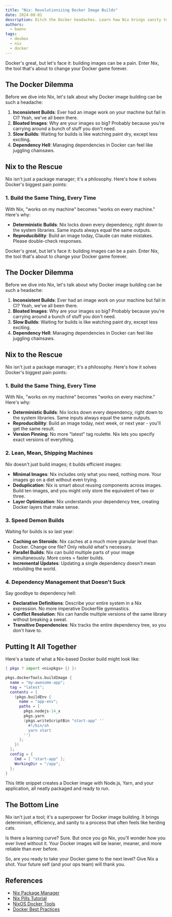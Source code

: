 ```yaml
---
title: "Nix: Revolutionizing Docker Image Builds"
date: 2024-08-01
description: Ditch the Docker headaches. Learn how Nix brings sanity to image building with determinism and efficiency.
authors:
  - baenv
tags:
  - devbox
  - nix
  - docker
---
```


Docker's great, but let's face it: building images can be a pain. Enter Nix, the tool that's about to change your Docker game forever.

## The Docker Dilemma

Before we dive into Nix, let's talk about why Docker image building can be such a headache:

1. **Inconsistent Builds**: Ever had an image work on your machine but fail in CI? Yeah, we've all been there.
2. **Bloated Images**: Why are your images so big? Probably because you're carrying around a bunch of stuff you don't need.
3. **Slow Builds**: Waiting for builds is like watching paint dry, except less exciting.
4. **Dependency Hell**: Managing dependencies in Docker can feel like juggling chainsaws.

## Nix to the Rescue

Nix isn't just a package manager; it's a philosophy. Here's how it solves Docker's biggest pain points:

### 1. Build the Same Thing, Every Time

With Nix, "works on my machine" becomes "works on every machine." Here's why:

- **Deterministic Builds**: Nix locks down every dependency, right down to the system libraries. Same inputs always equal the same outputs.
- **Reproducibility**: Build an image today,
  Claude can make mistakes. Please double-check responses.

Docker's great, but let's face it: building images can be a pain. Enter Nix, the tool that's about to change your Docker game forever.

## The Docker Dilemma

Before we dive into Nix, let's talk about why Docker image building can be such a headache:

1. **Inconsistent Builds**: Ever had an image work on your machine but fail in CI? Yeah, we've all been there.
2. **Bloated Images**: Why are your images so big? Probably because you're carrying around a bunch of stuff you don't need.
3. **Slow Builds**: Waiting for builds is like watching paint dry, except less exciting.
4. **Dependency Hell**: Managing dependencies in Docker can feel like juggling chainsaws.

## Nix to the Rescue

Nix isn't just a package manager; it's a philosophy. Here's how it solves Docker's biggest pain points:

### 1. Build the Same Thing, Every Time

With Nix, "works on my machine" becomes "works on every machine." Here's why:

- **Deterministic Builds**: Nix locks down every dependency, right down to the system libraries. Same inputs always equal the same outputs.
- **Reproducibility**: Build an image today, next week, or next year - you'll get the same result.
- **Version Pinning**: No more "latest" tag roulette. Nix lets you specify exact versions of everything.

### 2. Lean, Mean, Shipping Machines

Nix doesn't just build images; it builds efficient images:

- **Minimal Images**: Nix includes only what you need, nothing more. Your images go on a diet without even trying.
- **Deduplication**: Nix is smart about reusing components across images. Build ten images, and you might only store the equivalent of two or three.
- **Layer Optimization**: Nix understands your dependency tree, creating Docker layers that make sense.

### 3. Speed Demon Builds

Waiting for builds is so last year:

- **Caching on Steroids**: Nix caches at a much more granular level than Docker. Change one file? Only rebuild what's necessary.
- **Parallel Builds**: Nix can build multiple parts of your image simultaneously. More cores = faster builds.
- **Incremental Updates**: Updating a single dependency doesn't mean rebuilding the world.

### 4. Dependency Management that Doesn't Suck

Say goodbye to dependency hell:

- **Declarative Definitions**: Describe your entire system in a Nix expression. No more imperative Dockerfile gymnastics.
- **Conflict Resolution**: Nix can handle multiple versions of the same library without breaking a sweat.
- **Transitive Dependencies**: Nix tracks the entire dependency tree, so you don't have to.

## Putting It All Together

Here's a taste of what a Nix-based Docker build might look like:

```nix
{ pkgs ? import <nixpkgs> {} }:

pkgs.dockerTools.buildImage {
  name = "my-awesome-app";
  tag = "latest";
  contents = [
    (pkgs.buildEnv {
      name = "app-env";
      paths = [
        pkgs.nodejs-14_x
        pkgs.yarn
        (pkgs.writeScriptBin "start-app" ''
          #!/bin/sh
          yarn start
        '')
      ];
    })
  ];
  config = {
    Cmd = [ "start-app" ];
    WorkingDir = "/app";
  };
}
```

This little snippet creates a Docker image with Node.js, Yarn, and your application, all neatly packaged and ready to run.

## The Bottom Line

Nix isn't just a tool; it's a superpower for Docker image building. It brings determinism, efficiency, and sanity to a process that often feels like herding cats.

Is there a learning curve? Sure. But once you go Nix, you'll wonder how you ever lived without it. Your Docker images will be leaner, meaner, and more reliable than ever before.

So, are you ready to take your Docker game to the next level? Give Nix a shot. Your future self (and your ops team) will thank you.

## References

- [Nix Package Manager](https://nixos.org/)
- [Nix Pills Tutorial](https://nixos.org/guides/nix-pills/)
- [NixOS Docker Tools](https://nixos.org/manual/nixpkgs/stable/#sec-pkgs-dockerTools)
- [Docker Best Practices](https://docs.docker.com/develop/develop-images)
